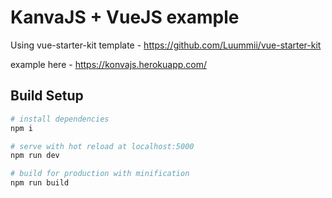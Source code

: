 # KanvaJS + VueJS example

Using vue-starter-kit template - https://github.com/Luummii/vue-starter-kit

example here - https://konvajs.herokuapp.com/

## Build Setup

``` bash
# install dependencies
npm i

# serve with hot reload at localhost:5000
npm run dev

# build for production with minification
npm run build
```
